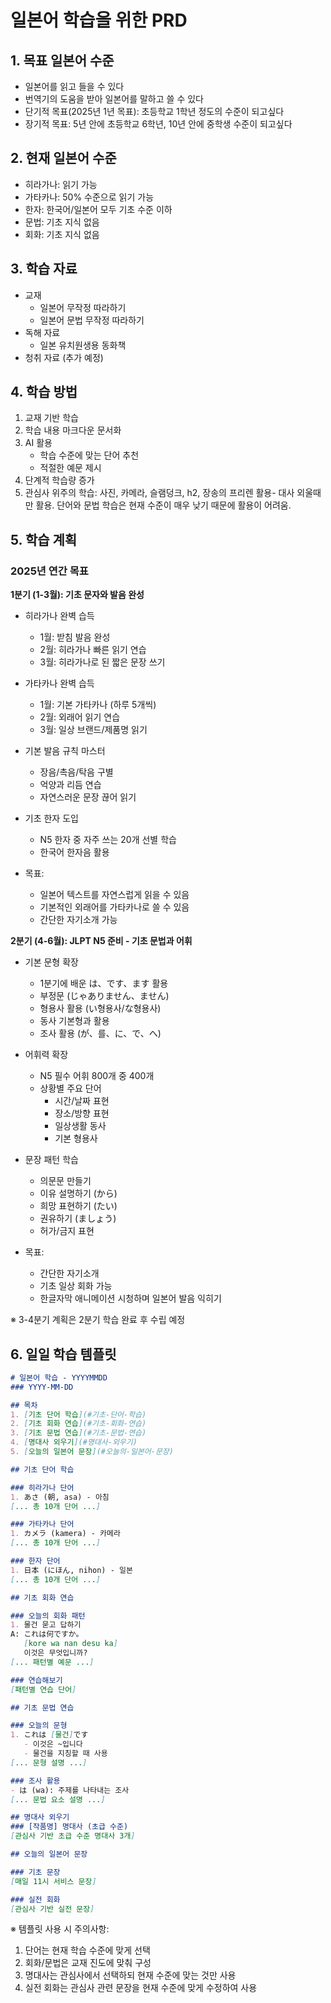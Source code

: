# 일본어 학습을 위한 PRD

## 1. 목표 일본어 수준
- 일본어를 읽고 들을 수 있다
- 번역기의 도움을 받아 일본어를 말하고 쓸 수 있다
- 단기적 목표(2025년 1년 목표): 초등학교 1학년 정도의 수준이 되고싶다
- 장기적 목표: 5년 안에 초등학교 6학년, 10년 안에 중학생 수준이 되고싶다

## 2. 현재 일본어 수준
- 히라가나: 읽기 가능
- 가타카나: 50% 수준으로 읽기 가능
- 한자: 한국어/일본어 모두 기초 수준 이하
- 문법: 기초 지식 없음
- 회화: 기초 지식 없음

## 3. 학습 자료
- 교재
  - 일본어 무작정 따라하기
  - 일본어 문법 무작정 따라하기
- 독해 자료
  - 일본 유치원생용 동화책
- 청취 자료 (추가 예정)

## 4. 학습 방법
1. 교재 기반 학습
2. 학습 내용 마크다운 문서화
3. AI 활용
   - 학습 수준에 맞는 단어 추천
   - 적절한 예문 제시
4. 단계적 학습량 증가
5. 관심사 위주의 학습: 사진, 카메라, 슬램덩크, h2, 장송의 프리렌 활용- 대사 외울때만 활용. 단어와 문법 학습은 현재 수준이 매우 낮기 때문에 활용이 어려움.

## 5. 학습 계획
### 2025년 연간 목표

**1분기 (1-3월): 기초 문자와 발음 완성**
- 히라가나 완벽 습득
  - 1월: 받침 발음 완성
  - 2월: 히라가나 빠른 읽기 연습
  - 3월: 히라가나로 된 짧은 문장 쓰기

- 가타카나 완벽 습득
  - 1월: 기본 가타카나 (하루 5개씩)
  - 2월: 외래어 읽기 연습
  - 3월: 일상 브랜드/제품명 읽기

- 기본 발음 규칙 마스터
  - 장음/촉음/탁음 구별
  - 억양과 리듬 연습
  - 자연스러운 문장 끊어 읽기

- 기초 한자 도입
  - N5 한자 중 자주 쓰는 20개 선별 학습
  - 한국어 한자음 활용

- 목표: 
  - 일본어 텍스트를 자연스럽게 읽을 수 있음
  - 기본적인 외래어를 가타카나로 쓸 수 있음
  - 간단한 자기소개 가능

**2분기 (4-6월): JLPT N5 준비 - 기초 문법과 어휘**
- 기본 문형 확장
  - 1분기에 배운 は、です、ます 활용
  - 부정문 (じゃありません、ません)
  - 형용사 활용 (い형용사/な형용사)
  - 동사 기본형과 활용
  - 조사 활용 (が、를、に、で、へ)

- 어휘력 확장
  - N5 필수 어휘 800개 중 400개
  - 상황별 주요 단어
    - 시간/날짜 표현
    - 장소/방향 표현
    - 일상생활 동사
    - 기본 형용사

- 문장 패턴 학습
  - 의문문 만들기
  - 이유 설명하기 (から)
  - 희망 표현하기 (たい)
  - 권유하기 (ましょう)
  - 허가/금지 표현

- 목표: 
  - 간단한 자기소개
  - 기초 일상 회화 가능
  - 한글자막 애니메이션 시청하며 일본어 발음 익히기

※ 3-4분기 계획은 2분기 학습 완료 후 수립 예정

## 6. 일일 학습 템플릿

```markdown
# 일본어 학습 - YYYYMMDD
### YYYY-MM-DD

## 목차
1. [기초 단어 학습](#기초-단어-학습)
2. [기초 회화 연습](#기초-회화-연습)
3. [기초 문법 연습](#기초-문법-연습)
4. [명대사 외우기](#명대사-외우기)
5. [오늘의 일본어 문장](#오늘의-일본어-문장)

## 기초 단어 학습

### 히라가나 단어
1. あさ (朝, asa) - 아침
[... 총 10개 단어 ...]

### 가타카나 단어
1. カメラ (kamera) - 카메라
[... 총 10개 단어 ...]

### 한자 단어
1. 日本 (にほん, nihon) - 일본
[... 총 10개 단어 ...]

## 기초 회화 연습

### 오늘의 회화 패턴
1. 물건 묻고 답하기
A: これは何ですか。
   [kore wa nan desu ka]
   이것은 무엇입니까?
[... 패턴별 예문 ...]

### 연습해보기
[패턴별 연습 단어]

## 기초 문법 연습

### 오늘의 문형
1. これは [물건]です
   - 이것은 ~입니다
   - 물건을 지칭할 때 사용
[... 문형 설명 ...]

### 조사 활용
- は (wa): 주제를 나타내는 조사
[... 문법 요소 설명 ...]

## 명대사 외우기
### [작품명] 명대사 (초급 수준)
[관심사 기반 초급 수준 명대사 3개]

## 오늘의 일본어 문장

### 기초 문장
[매일 11시 서비스 문장]

### 실전 회화
[관심사 기반 실전 문장]
```

※ 템플릿 사용 시 주의사항:
1. 단어는 현재 학습 수준에 맞게 선택
2. 회화/문법은 교재 진도에 맞춰 구성
3. 명대사는 관심사에서 선택하되 현재 수준에 맞는 것만 사용
4. 실전 회화는 관심사 관련 문장을 현재 수준에 맞게 수정하여 사용
